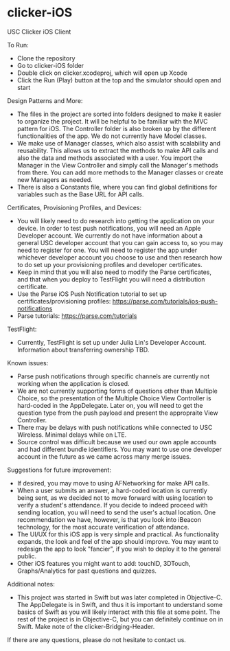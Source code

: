 # clicker-iOS
USC Clicker iOS Client

To Run:
- Clone the repository
- Go to clicker-iOS folder
- Double click on clicker.xcodeproj, which will open up Xcode
- Click the Run (Play) button at the top and the simulator should open and start

Design Patterns and More:
- The files in the project are sorted into folders designed to make it easier to organize the project. It will be helpful to be familiar with the MVC pattern for iOS. The Controller folder is also broken up by the different functionalities of the app. We do not currently have Model classes.
- We make use of Manager classes, which also assist with scalability and reusability. This allows us to extract the methods to make API calls and also the data and methods associated with a user. You import the Manager in the View Controller and simply call the Manager's methods from there. You can add more methods to the Manager classes or create new Managers as needed.
- There is also a Constants file, where you can find global definitions for variables such as the Base URL for API calls.

Certificates, Provisioning Profiles, and Devices:
- You will likely need to do research into getting the application on your device. In order to test push notifications, you will need an Apple Developer account. We currently do not have information about a general USC developer account that you can gain access to, so you may need to register for one. You will need to register the app under whichever developer account you choose to use and then research how to do set up your provisioning profiles and developer certificates.
- Keep in mind that you will also need to modify the Parse certificates, and that when you deploy to TestFlight you will need a distribution certificate.
- Use the Parse iOS Push Notification tutorial to set up certificates/provisioning profiles:  https://parse.com/tutorials/ios-push-notifications
- Parse tutorials: https://parse.com/tutorials

TestFlight:
- Currently, TestFlight is set up under Julia Lin's Developer Account. Information about transferring ownership TBD.

Known issues:
- Parse push notifications through specific channels are currently not working when the application is closed.
- We are not currently supporting forms of questions other than Multiple Choice, so the presentation of the Multiple Choice View Controller is hard-coded in the AppDelegate. Later on, you will need to get the question type from the push payload and present the appropraite View Controller.
- There may be delays with push notifications while connected to USC Wireless. Minimal delays while on LTE.
- Source control was difficult because we used our own apple accounts and had different bundle identifiers. You may want to use one developer account in the future as we came across many merge issues.

Suggestions for future improvement:
- If desired, you may move to using AFNetworking for make API calls.
- When a user submits an answer, a hard-coded location is currently being sent, as we decided not to move forward with using location to verify a student's attendance. If you decide to indeed proceed with sending location, you will need to send the user's actual location. One recommendation we have, however, is that you look into iBeacon technology, for the most accurate verification of attendance.
- The UI/UX for this iOS app is very simple and practical. As functionality expands, the look and feel of the app should improve. You may want to redesign the app to look "fancier", if you wish to deploy it to the general public.
- Other iOS features you might want to add: touchID, 3DTouch, Graphs/Analytics for past questions and quizzes.

Additional notes:
- This project was started in Swift but was later completed in Objective-C. The AppDelegate is in Swift, and thus it is important to understand some basics of Swift as you will likely interact with this file at some point. The rest of the project is in Objective-C, but you can definitely continue on in Swift. Make note of the clicker-Bridging-Header.

If there are any questions, please do not hesitate to contact us.



